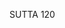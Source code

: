 SUTTA 120

[^1132]: Although I have attempted to render sankhärā consistently throughout as "formations," here it seemed that the content required a different rendering to bring the intended meaning to light. Nim had used "determinations," his own consistent choice for sankhärā. MA initially explains sankhārupapatti as meaning either reappearance (i.e., rebirth) of mere formations, not of a being or person, or reappearance of the aggregates in a new existence through a meritorious kamma-formation. However, in subsequent passages, MA glosses sankhārā with patthanā, a word unambiguously meaning aspiration.

[^1133]: MA: "The way" is the five qualities beginning with faith, together with the aspiration. One who has either the five qualities without the aspiration, or the aspiration without the qualities, does not have a fixed destination. The destination can only be fixed when both factors are present.

[^1134]: MA explains that there are five kinds of pervasion: pervasion of mind, i.e., knowing the thoughts of the beings throughout a thousand worlds; pervasion of the kasina, i.e., extending the kasiṇa image to a thousand worlds; pervasion of the divine eye, i.e., seeing a thousand worlds with the divine eye; pervasion of light, which is the same as the previous pervasion; and pervasion of body, i.e., extending one's bodily aura to a thousand worlds.

[^1135]: See n. 426.

[^1136]: MA: The five qualities mentioned are sufficient for rebirth into the sense-sphere realm, but for the higher modes of rebirth and the destruction of the taints, more is required. Basing oneself on the five qualities, if one attains the jhānas, one is reborn in the Brahma-world; if one attains the immaterial attainments, one is reborn in the immaterial world; if one develops insight and attains the fruit of non-returning, one is reborn in the Pure Abodes; and if one reaches the path of arahantship, one attains the destruction of the taints.

